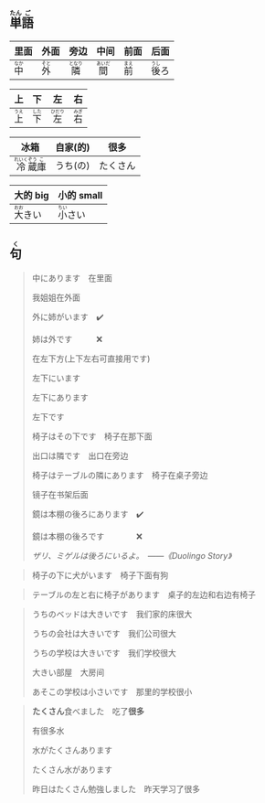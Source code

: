 ## <ruby><rb>単</rb><rt>たん</rt></ruby><ruby><rb>語</rb><rt>ご</rt></ruby>

| 里面                                 | 外面                                 | 旁边                                  | 中间                                  | 前面                                 | 后面                                  |
| ---------------------------------- | ---------------------------------- | ----------------------------------- | ----------------------------------- | ---------------------------------- | ----------------------------------- |
| <ruby><rb>中</rb><rt>なか</rt></ruby> | <ruby><rb>外</rb><rt>そと</rt></ruby> | <ruby><rb>隣</rb><rt>となり</rt></ruby> | <ruby><rb>間</rb><rt>あいだ</rt></ruby> | <ruby><rb>前</rb><rt>まえ</rt></ruby> | <ruby><rb>後</rb><rt>うし</rt></ruby>ろ |

| 上                                  | 下                                  | 左                                   | 右                                  |
| ---------------------------------- | ---------------------------------- | ----------------------------------- | ---------------------------------- |
| <ruby><rb>上</rb><rt>うえ</rt></ruby> | <ruby><rb>下</rb><rt>した</rt></ruby> | <ruby><rb>左</rb><rt>ひだり</rt></ruby> | <ruby><rb>右</rb><rt>みぎ</rt></ruby> |

| 冰箱                                                                                                     | 自家(的) | 很多   |
| ------------------------------------------------------------------------------------------------------ | ----- | ---- |
| <ruby><rb>冷</rb><rt>れいく</rt></ruby><ruby><rb>蔵</rb><rt>ぞう</rt></ruby><ruby><rb>庫</rb><rt>こ</rt></ruby> | うち(の) | たくさん |

| 大的 big                                  | 小的 small                                |
| ----------------------------------------- | ----------------------------------------- |
| <ruby><rb>大</rb><rt>おお</rt></ruby>きい | <ruby><rb>小</rb><rt>ちい</rt></ruby>さい |

## <ruby><rb>句</rb><rt>く</rt></ruby>

> 中にあります　在里面
>
> 我姐姐在外面
>
> 外に姉がいます　✔️
>
> 姉は外です　　　❌
>
> 在左下方(上下左右可直接用です)
>
> 左下にいます
>
> 左下にあります
>
> 左下です
>
> 椅子はその下です　椅子在那下面
>
> 出口は隣です　出口在旁边
>
> 椅子はテーブルの隣にあります　椅子在桌子旁边
>
> 镜子在书架后面
>
> 鏡は本棚の後ろにあります　✔️
>
> 鏡は本棚の後ろです　　　　❌
>
> *ザリ、ミゲルは後ろにいるよ。　——《Duolingo Story》*

> 椅子の下に犬がいます　椅子下面有狗
> 

> テーブルの左と右に椅子があります　桌子的左边和右边有椅子
> 

> うちのベッドは大きいです　我们家的床很大
>
> うちの会社は大きいです　我们公司很大
>
> うちの学校は大きいです　我们学校很大
>
> 大きい部屋　大房间
>
> あそこの学校は小さいです　那里的学校很小
>

> **たくさん**食べました　吃了**很多**
> 
> 有很多水
> 
> 水がたくさんあります
> 
> たくさん水があります
> 
> 昨日はたくさん勉強しました　昨天学习了很多
> 
